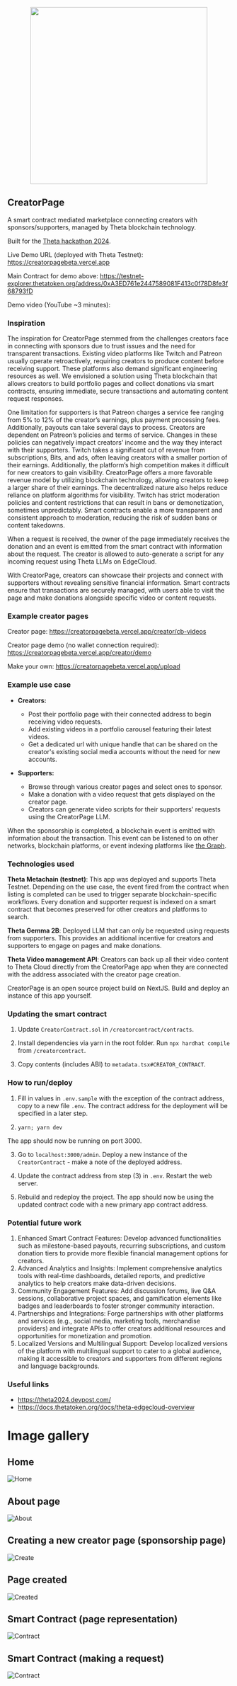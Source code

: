 <p align='center'>
    <img src='https://i.ibb.co/8NndGYC/logo.png' width=400 />
</p>

## CreatorPage

A smart contract mediated marketplace connecting creators with sponsors/supporters, managed by Theta blockchain technology.

Built for the <a href="https://theta2024.devpost.com/" target="_blank">Theta hackathon 2024</a>.

Live Demo URL (deployed with Theta Testnet): https://creatorpagebeta.vercel.app

Main Contract for demo above: https://testnet-explorer.thetatoken.org/address/0xA3ED761e2447589081F413c0f78D8fe3f68793fD

Demo video (YouTube ~3 minutes):

### Inspiration

The inspiration for CreatorPage stemmed from the challenges creators face in connecting with sponsors due to trust issues and the need for transparent transactions. Existing video platforms like Twitch and Patreon usually operate retroactively, requiring creators to produce content before receiving support. These platforms also demand significant engineering resources as well. We envisioned a solution using Theta blockchain that allows creators to build portfolio pages and collect donations via smart contracts, ensuring immediate, secure transactions and automating content request responses.

One limitation for supporters is that Patreon charges a service fee ranging from 5% to 12% of the creator’s earnings, plus payment processing fees. Additionally, payouts can take several days to process. Creators are dependent on Patreon’s policies and terms of service. Changes in these policies can negatively impact creators’ income and the way they interact with their supporters. Twitch takes a significant cut of revenue from subscriptions, Bits, and ads, often leaving creators with a smaller portion of their earnings. Additionally, the platform’s high competition makes it difficult for new creators to gain visibility. CreatorPage offers a more favorable revenue model by utilizing blockchain technology, allowing creators to keep a larger share of their earnings. The decentralized nature also helps reduce reliance on platform algorithms for visibility. Twitch has strict moderation policies and content restrictions that can result in bans or demonetization, sometimes unpredictably. Smart contracts enable a more transparent and consistent approach to moderation, reducing the risk of sudden bans or content takedowns.

When a request is received, the owner of the page immediately receives the donation and an event is emitted from the smart contract with information about the request. The creator is allowed to auto-generate a script for any incoming request using Theta LLMs on EdgeCloud.

With CreatorPage, creators can showcase their projects and connect with supporters without revealing sensitive financial information. Smart contracts ensure that transactions are securely managed, with users able to visit the page and make donations alongside specific video or content requests.


### Example creator pages

Creator page: https://creatorpagebeta.vercel.app/creator/cb-videos

Creator page demo (no wallet connection required): https://creatorpagebeta.vercel.app/creator/demo

Make your own: https://creatorpagebeta.vercel.app/upload

### Example use case

* **Creators:**
    * Post their portfolio page with their connected address to begin receiving video requests.
    * Add existing videos in a portfolio carousel featuring their latest videos.
    * Get a dedicated url with unique handle that can be shared on the creator's existing social media accounts without the need for new accounts.

* **Supporters:**
    * Browse through various creator pages and select ones to sponsor.
    * Make a donation with a video request that gets displayed on the creator page.
    * Creators can generate video scripts for their supporters' requests using the CreatorPage LLM.

When the sponsorship is completed, a blockchain event is emitted with information about the transaction. This event can be listened to on other networks, blockchain platforms, or event indexing platforms like <a href="https://thegraph.com/" target="_blank">the Graph</a>.

### Technologies used

**Theta Metachain (testnet)**: This app was deployed and supports Theta Testnet. Depending on the use case, the event fired from the contract when listing is completed can be used to trigger separate blockchain-specific workflows. Every donation and supporter request is indexed on a smart contract that becomes preserved for other creators and platforms to search.

**Theta Gemma 2B**: Deployed LLM that can only be requested using requests from supporters. This provides an additional incentive for creators and supporters to engage on pages and make donations.

**Theta Video management API**: Creators can back up all their video content to Theta Cloud directly from the CreatorPage app when they are connected with the address associated with the creator page creation.

CreatorPage is an open source project build on NextJS. Build and deploy an instance of this app yourself.

### Updating the smart contract

1. Update `CreatorContract.sol` in `/creatorcontract/contracts`.

2. Install dependencies via yarn in the root folder. Run `npx hardhat compile` from `/creatorcontract`.

3. Copy contents (includes ABI) to `metadata.tsx#CREATOR_CONTRACT`.

### How to run/deploy

1. Fill in values in `.env.sample` with the exception of the contract address, copy to a new file `.env`. The contract address for the deployment will be specified in a later step.

2. `yarn; yarn dev`

The app should now be running on port 3000.

3.  Go to `localhost:3000/admin`. Deploy a new instance of the `CreatorContract` - make a note of the deployed address.

4. Update the contract address from step (3) in `.env`. Restart the web server.

5. Rebuild and redeploy the project. The app should now be using the updated contract code with a new primary app contract address.

### Potential future work

1. Enhanced Smart Contract Features: Develop advanced functionalities such as milestone-based payouts, recurring subscriptions, and custom donation tiers to provide more flexible financial management options for creators.
2. Advanced Analytics and Insights: Implement comprehensive analytics tools with real-time dashboards, detailed reports, and predictive analytics to help creators make data-driven decisions.
3. Community Engagement Features: Add discussion forums, live Q&A sessions, collaborative project spaces, and gamification elements like badges and leaderboards to foster stronger community interaction.
4. Partnerships and Integrations: Forge partnerships with other platforms and services (e.g., social media, marketing tools, merchandise providers) and integrate APIs to offer creators additional resources and opportunities for monetization and promotion.
5. Localized Versions and Multilingual Support: Develop localized versions of the platform with multilingual support to cater to a global audience, making it accessible to creators and supporters from different regions and language backgrounds.

### Useful links

* https://theta2024.devpost.com/
* https://docs.thetatoken.org/docs/theta-edgecloud-overview

# Image gallery

## Home

![Home](./img/home.png)

## About page

![About](./img/about.png)

## Creating a new creator page (sponsorship page)

![Create](./img/create.png)

## Page created

![Created](./img/created.png)

## Smart Contract (page representation)

![Contract](./img/contract1.png)

## Smart Contract (making a request)

![Contract](./img/contract2.png)
